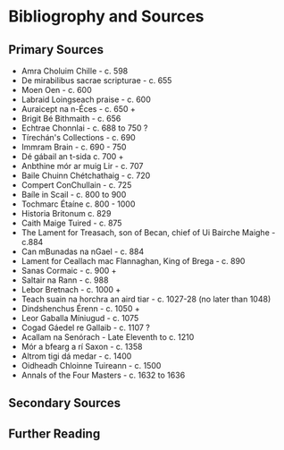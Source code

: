 # Bibliogrophy and Sources

## Primary Sources

* Amra Choluim Chille - c. 598
* De mirabilibus sacrae scripturae - c. 655
* Moen Oen - c. 600
* Labraid Loingseach praise - c. 600
* Auraicept na n-Éces - c. 650 +
* Brigit Bé Bithmaith - c. 656
* Echtrae Chonnlai - c. 688 to 750 ?
* Tírechán's Collections - c. 690
* Immram Brain - c. 690 - 750
* Dé gábail an t-sida c. 700 +
* Anbthine mór ar muig Lir - c. 707
* Baile Chuinn Chétchathaig - c. 720
* Compert ConChullain - c. 725
* Baíle in Scail - c. 800 to 900
* Tochmarc Étaíne c. 800 - 1000
* Historia Britonum c. 829
* Caith Maige Tuired - c. 875
* The Lament for Treasach, son of Becan, chief of Ui Bairche Maighe - c.884
* Can mBunadas na nGael - c. 884
* Lament for Ceallach mac Flannaghan, King of Brega - c. 890
* Sanas Cormaic - c. 900 +
* Saltair na Rann - c. 988
* Lebor Bretnach - c. 1000 +
* Teach suain na horchra an aird tiar - c. 1027-28 \(no later than 1048\)
* Dindshenchus  Érenn - c. 1050 +
* Leor Gaballa Míniugud - c. 1075
* Cogad Gáedel re Gallaib - c. 1107 ?
* Acallam na Senórach - Late Eleventh to c. 1210
* Mór a bfearg a rí Saxon - c. 1358
* Altrom tigi dá medar - c. 1400
* Oidheadh Chloinne Tuireann - c. 1500
* Annals of the Four Masters - c. 1632 to 1636

## Secondary Sources

## Further Reading

